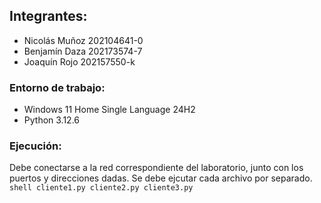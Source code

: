## Integrantes:

* Nicolás Muñoz 202104641-0  
* Benjamín Daza 202173574-7  
* Joaquín Rojo 202157550-k 

### Entorno de trabajo: 
* Windows 11 Home Single Language 24H2
* Python 3.12.6

### Ejecución:
Debe conectarse a la red correspondiente del laboratorio, junto con los puertos y direcciones dadas. Se debe ejcutar cada archivo por separado.
``shell
cliente1.py
cliente2.py
cliente3.py
``
